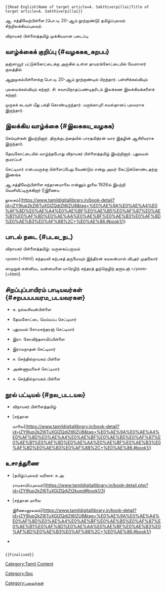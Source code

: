 ```{=mediawiki}
{{Read English|Name of target article=A. Sakthiverpillai|Title of target article=A. Sakthiverpillai}}
```
ஆ. சத்திவேற்பிள்ளை (பொ.யு. 20-ஆம் நூற்றாண்டு) தமிழ்ப்புலவர். சிற்றிலக்கியப்புலவர்.
விநாயகர் பிள்ளைத்தமிழ் முக்கியமான படைப்பு.

## வாழ்க்கைக் குறிப்பு {#வழககக_கறபப}

தஞ்சாவூர் பட்டுக்கோட்டைக்கு அருகில் உள்ள தாமரங்கோட்டையில் வேளாளர் குலத்தில்
ஆறுமுகம்பிள்ளைக்கு பொ.யு. 20-ஆம் நூற்றாண்டில் பிறந்தார். பள்ளிக்கல்வியும்
புலமைக்கல்வியும் கற்றார். சி. சுவாமிநாதப்பண்டிதரிடம் இலக்கண இலக்கியங்களைக் கற்றார்.
முருகக் கடவுள் மீது பக்தி கொண்டிருந்தார். மருங்காபுரி சமஸ்தானப் புலவராக இருந்தார்.

## இலக்கிய வாழ்க்கை {#இலககய_வழகக}

செய்யுள்கள் இயற்றினார். திருக்குடந்தையில் பாரதமித்ரன் வார இதழின் ஆசிரியராக இருந்தார்.
தேவகோட்டையில் வாழ்ந்தபோது விநாயகர் பிள்ளைத்தமிழ் இயற்றினார். புதுவயல் குமரப்பச்
செட்டியார் என்பவருக்கு பிள்ளைப்பேறு வேண்டும் என்று அவர் கேட்டுக்கொண்டதற்கு இணங்க
ஆ.சத்திவேற்பிள்ளை சந்தானமாலை என்னும் நூலை 1926ல் இயற்றி வெளியிட்டிருக்கிறார் ([இணைய
நூலகம்](https://www.tamildigitallibrary.in/book-detail?id=jZY9lup2kZl6TuXGlZQdjZt6lZU8&tag=%E0%AE%9A%E0%AE%A4%E0%AF%8D%E0%AE%A4%E0%AE%BF%E0%AE%B5%E0%AF%87%E0%AE%B1%E0%AF%8D%E0%AE%AA%E0%AE%BF%E0%AE%B3%E0%AF%8D%E0%AE%B3%E0%AF%88%2C+%E0%AE%86.#book1/))

## பாடல் நடை {#படல_நட}

விநாயகர் பிள்ளைத்தமிழ்: வருகைப்பருவம்

`<poem>`{=html} கந்தமலி கற்பகத் தருமேவும் இந்திரன் கமலன்மால் விபுதர் முதலோர்
காமுறுங் கன்னிமட வன்னமனை யாரெழிற் கந்தரத் துற்றொழிற் தரூஉஞ் `</poem>`{=html}

## சிறப்புப்பாயிரம் பாடியவர்கள் {#சறபபபபயரம_படயவரகள}

-   சு. நல்லசிவன்பிள்ளை
-   தேவகோட்டை மெய்யப்ப செட்டியார்
-   புதுவயல் சோமசுந்தரஞ் செட்டியார்
-   இரா. கோவிந்தசாமிப்பிள்ளை
-   இராமநாதன் செட்டியார்
-   ச. செந்தில்நாயகம் பிள்ளை
-   அண்ணாமலைச் செட்டியார்
-   ச. செந்தில்நாயகம் பிள்ளை

## நூல் பட்டியல் {#நல_படடயல}

-   விநாயகர் பிள்ளைத்தமிழ்
-   [சந்தான
    மாலை](https://www.tamildigitallibrary.in/book-detail?id=jZY9lup2kZl6TuXGlZQdjZt6lZU8&tag=%E0%AE%9A%E0%AE%A4%E0%AF%8D%E0%AE%A4%E0%AE%BF%E0%AE%B5%E0%AF%87%E0%AE%B1%E0%AF%8D%E0%AE%AA%E0%AE%BF%E0%AE%B3%E0%AF%8D%E0%AE%B3%E0%AF%88%2C+%E0%AE%86.#book1/)

## உசாத்துணை

-   [தமிழ்ப்புலவர் வரிசை: சு.அ.
    ராமசாமிப்புலவர்](https://www.tamildigitallibrary.in/book-detail.php?id=jZY9lup2kZl6TuXGlZQdjZt2kupd#book1/3)
-   [சந்தான மாலை
    இணையநூலகம்](https://www.tamildigitallibrary.in/book-detail?id=jZY9lup2kZl6TuXGlZQdjZt6lZU8&tag=%E0%AE%9A%E0%AE%A4%E0%AF%8D%E0%AE%A4%E0%AE%BF%E0%AE%B5%E0%AF%87%E0%AE%B1%E0%AF%8D%E0%AE%AA%E0%AE%BF%E0%AE%B3%E0%AF%8D%E0%AE%B3%E0%AF%88%2C+%E0%AE%86.#book1/)
-   

```{=mediawiki}
{{Finalised}}
```
[Category:Tamil Content](Category:Tamil_Content "wikilink")
[Category:Spc](Category:Spc "wikilink")
[Category:புலவர்கள்](Category:புலவர்கள் "wikilink")
